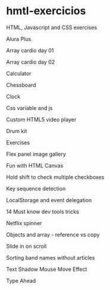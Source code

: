 # hmtl-exercicios

HTML, Javascript and CSS exercises

Alura Plus

Array cardio day 01

Array cardio day 02

Calculator

Chessboard

Clock

Css variable and js

Custom HTML5 video player

Drum kit

Exercises

Flex panel image gallery

Fun with HTML Canvas

Hold shift to check multiple checkboxes

Key sequence detection

LocalStorage and event delegation

14 Must know dev tools tricks

Netflix spinner

Objects and array - reference vs copy

Slide in on scroll

Sorting band names without articles

Text Shadow Mouse Move Effect

Type Ahead





